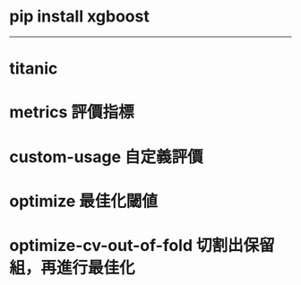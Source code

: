 # pip install xgboost
------------------------
#  titanic       
#  metrics       評價指標
#  custom-usage  自定義評價
#  optimize      最佳化閾値
#  optimize-cv-out-of-fold 切割出保留組，再進行最佳化
